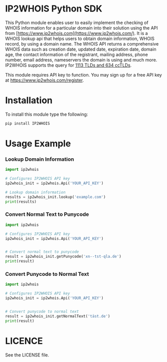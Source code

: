 # IP2WHOIS Python SDK

This Python module enables user to easily implement the checking of WHOIS information for a particular domain into their solution using the API from [https://www.ip2whois.com](https://www.ip2whois.com/). It is a WHOIS lookup api that helps users to obtain domain information, WHOIS record, by using a domain name. The WHOIS API returns a comprehensive WHOIS data such as creation date, updated date, expiration date, domain age, the contact information of the registrant, mailing address, phone number, email address, nameservers the domain is using and much more. IP2WHOIS supports the query for [1113 TLDs and 634 ccTLDs](https://www.ip2whois.com/tld-cctld-supported).

This module requires API key to function. You may sign up for a free API key at https://www.ip2whois.com/register.

# Installation

To install this module type the following:

```bash
pip install IP2WHOIS
```

# Usage Example

### Lookup Domain Information

```python
import ip2whois

# Configures IP2WHOIS API key
ip2whois_init = ip2whois.Api('YOUR_API_KEY')

# Lookup domain information
results = ip2whois_init.lookup('example.com')
print(results)
```

### Convert Normal Text to Punycode

```python
import ip2whois

# Configures IP2WHOIS API key
ip2whois_init = ip2whois.Api('YOUR_API_KEY')


# Convert normal text to punycode
result = ip2whois_init.getPunycode('xn--tst-qla.de')
print(result)
```

### Convert Punycode to Normal Text

```python
import ip2whois

# Configures IP2WHOIS API key
ip2whois_init = ip2whois.Api('YOUR_API_KEY')


# Convert punycode to normal text
result = ip2whois_init.getNormalText('täst.de')
print(result)
```

# LICENCE

See the LICENSE file.